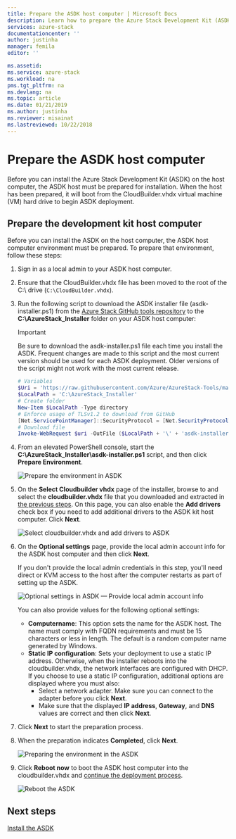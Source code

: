 ```yaml
---
title: Prepare the ASDK host computer | Microsoft Docs
description: Learn how to prepare the Azure Stack Development Kit (ASDK) host computer for ASDK installation.
services: azure-stack
documentationcenter: ''
author: justinha
manager: femila
editor: ''

ms.assetid: 
ms.service: azure-stack
ms.workload: na
pms.tgt_pltfrm: na
ms.devlang: na
ms.topic: article
ms.date: 01/21/2019
ms.author: justinha
ms.reviewer: misainat
ms.lastreviewed: 10/22/2018
---
```


# Prepare the ASDK host computer
Before you can install the Azure Stack Development Kit (ASDK) on the host computer, the ASDK host must be prepared for installation. When the host has been prepared, it will boot from the CloudBuilder.vhdx virtual machine (VM) hard drive to begin ASDK deployment.

## Prepare the development kit host computer
Before you can install the ASDK on the host computer, the ASDK host computer environment must be prepared. To prepare that environment, follow these steps:

1. Sign in as a local admin to your ASDK host computer.
2. Ensure that the CloudBuilder.vhdx file has been moved to the root of the C:\ drive (`C:\CloudBuilder.vhdx`).
3. Run the following script to download the ASDK installer file (asdk-installer.ps1) from the [Azure Stack GitHub tools repository](https://github.com/Azure/AzureStack-Tools) to the **C:\AzureStack_Installer** folder on your ASDK host computer:

   > [!IMPORTANT]
   > Be sure to download the asdk-installer.ps1 file each time you install the ASDK. Frequent changes are made to this script and the most current version should be used for each ASDK deployment. Older versions of the script might not work with the most current release.

   ```powershell
   # Variables
   $Uri = 'https://raw.githubusercontent.com/Azure/AzureStack-Tools/master/Deployment/asdk-installer.ps1'
   $LocalPath = 'C:\AzureStack_Installer'
   # Create folder
   New-Item $LocalPath -Type directory
   # Enforce usage of TLSv1.2 to download from GitHub
   [Net.ServicePointManager]::SecurityProtocol = [Net.SecurityProtocolType]::Tls12
   # Download file
   Invoke-WebRequest $uri -OutFile ($LocalPath + '\' + 'asdk-installer.ps1')
   ```

4. From an elevated PowerShell console, start the **C:\AzureStack_Installer\asdk-installer.ps1** script, and then click **Prepare Environment**.

    ![Prepare the environment in ASDK](media/asdk-prepare-host/1.PNG) 

5. On the **Select Cloudbuilder vhdx** page of the installer, browse to and select the **cloudbuilder.vhdx** file that you downloaded and extracted in [the previous steps](asdk-download.md). On this page, you can also enable the **Add drivers** check box if you need to add additional drivers to the ASDK kit host computer. Click **Next**.  

    ![Select cloudbuilder.vhdx and add drivers to ASDK](media/asdk-prepare-host/2.PNG)

6. On the **Optional settings** page, provide the local admin account info for the ASDK host computer and then click **Next**.

    If you don't provide the local admin credentials in this step, you'll need direct or KVM access to the host after the computer restarts as part of setting up the ASDK.

   ![Optional settings in ASDK — Provide local admin account info](media/asdk-prepare-host/3.PNG)

    You can also provide values for the following optional settings:
    - **Computername**: This option sets the name for the ASDK host. The name must comply with FQDN requirements and must be 15 characters or less in length. The default is a random computer name generated by Windows.
    - **Static IP configuration**: Sets your deployment to use a static IP address. Otherwise, when the installer reboots into the cloudbuilder.vhdx, the network interfaces are configured with DHCP. If you choose to use a static IP configuration, additional options are displayed where you must also:
      - Select a network adapter. Make sure you can connect to the adapter before you click **Next**.
      - Make sure that the displayed **IP address**, **Gateway**, and **DNS** values are correct and then click **Next**.
7. Click **Next** to start the preparation process.
8. When the preparation indicates **Completed**, click **Next**.

    ![Preparing the environment in the ASDK](media/asdk-prepare-host/4.PNG)

9. Click **Reboot now** to boot the ASDK host computer into the cloudbuilder.vhdx and [continue the deployment process](asdk-install.md).

    ![Reboot the ASDK](media/asdk-prepare-host/5.PNG)


## Next steps
[Install the ASDK](asdk-install.md)
